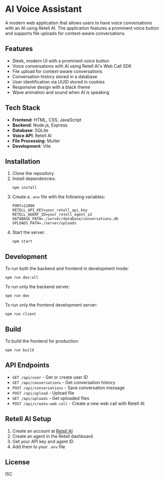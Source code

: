 # AI Voice Assistant

A modern web application that allows users to have voice conversations with an AI using Retell AI. The application features a prominent voice button and supports file uploads for context-aware conversations.

## Features

- Sleek, modern UI with a prominent voice button
- Voice conversations with AI using Retell AI's Web Call SDK
- File upload for context-aware conversations
- Conversation history stored in a database
- User identification via UUID stored in cookies
- Responsive design with a black theme
- Wave animation and sound when AI is speaking

## Tech Stack

- **Frontend**: HTML, CSS, JavaScript
- **Backend**: Node.js, Express
- **Database**: SQLite
- **Voice API**: Retell AI
- **File Processing**: Multer
- **Development**: Vite

## Installation

1. Clone the repository
2. Install dependencies:
   ```
   npm install
   ```
3. Create a `.env` file with the following variables:
   ```
   PORT=12000
   RETELL_API_KEY=your_retell_api_key
   RETELL_AGENT_ID=your_retell_agent_id
   DATABASE_PATH=./server/database/conversations.db
   UPLOADS_PATH=./server/uploads
   ```
4. Start the server:
   ```
   npm start
   ```

## Development

To run both the backend and frontend in development mode:

```
npm run dev:all
```

To run only the backend server:

```
npm run dev
```

To run only the frontend development server:

```
npm run client
```

## Build

To build the frontend for production:

```
npm run build
```

## API Endpoints

- `GET /api/user` - Get or create user ID
- `GET /api/conversations` - Get conversation history
- `POST /api/conversations` - Save conversation message
- `POST /api/upload` - Upload file
- `GET /api/uploads` - Get uploaded files
- `POST /api/create-web-call` - Create a new web call with Retell AI

## Retell AI Setup

1. Create an account at [Retell AI](https://www.retellai.com/)
2. Create an agent in the Retell dashboard
3. Get your API key and agent ID
4. Add them to your `.env` file

## License

ISC